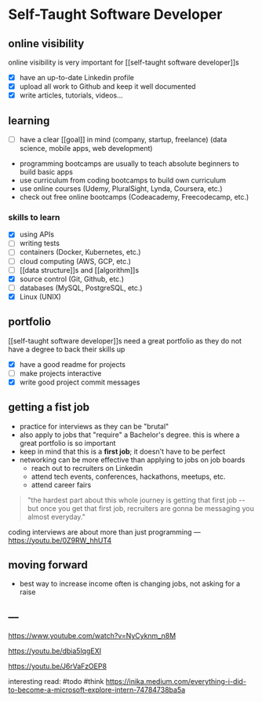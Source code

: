 # Self-Taught Software Developer

## online visibility

online visibility is very important for [[self-taught software developer]]s

- [x] have an up-to-date Linkedin profile
- [x] upload all work to Github and keep it well documented
- [x] write articles, tutorials, videos...

## learning

- [ ] have a clear [[goal]] in mind (company, startup, freelance) (data science, mobile apps, web development)
- programming bootcamps are usually to teach absolute beginners to build basic apps
- use curriculum from coding bootcamps to build own curriculum
- use online courses (Udemy, PluralSight, Lynda, Coursera, etc.)
- check out free online bootcamps (Codeacademy, Freecodecamp, etc.)

### skills to learn

- [x] using APIs
- [ ] writing tests
- [ ] containers (Docker, Kubernetes, etc.)
- [ ] cloud computing (AWS, GCP, etc.)
- [ ] [[data structure]]s and [[algorithm]]s
- [x] source control (Git, Github, etc.)
- [ ] databases (MySQL, PostgreSQL, etc.)
- [x] Linux (UNIX)

## portfolio

[[self-taught software developer]]s need a great portfolio as they do not have a degree to back their skills up

- [x] have a good readme for projects
- [ ] make projects interactive
- [x] write good project commit messages

## getting a fist job

- practice for interviews as they can be "brutal"
- also apply to jobs that "require" a Bachelor's degree. this is where a great portfolio is so important
- keep in mind that this is a **first job**; it doesn't have to be perfect
- networking can be more effective than applying to jobs on job boards
  - reach out to recruiters on Linkedin
  - attend tech events, conferences, hackathons, meetups, etc.
  - attend career fairs

> "the hardest part about this whole journey is getting that first job -- but once you get that first job, recruiters are gonna be messaging you almost everyday."

coding interviews are about more than just programming &mdash; <https://youtu.be/0Z9RW_hhUT4>

## moving forward

- best way to increase income often is changing jobs, not asking for a raise

## &mdash;

<https://www.youtube.com/watch?v=NyCyknm_n8M>

<https://youtu.be/dbia5lqgEXI>

<https://youtu.be/J6rVaFzOEP8>

interesting read: #todo #think <https://inika.medium.com/everything-i-did-to-become-a-microsoft-explore-intern-74784738ba5a>
